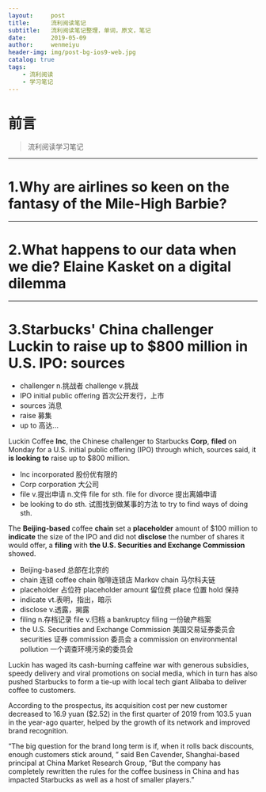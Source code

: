 ```yaml
---
layout:     post
title:      流利阅读笔记
subtitle:   流利阅读笔记整理，单词，原文，笔记
date:       2019-05-09
author:     wenmeiyu
header-img: img/post-bg-ios9-web.jpg
catalog: true
tags:
    - 流利阅读
    - 学习笔记
---
```

# 前言

>流利阅读学习笔记

---
# 1.Why are airlines so keen on the fantasy of the Mile-High Barbie?

---
# 2.What happens to our data when we die? Elaine Kasket on a digital dilemma

---
# 3.Starbucks' China **challenger** Luckin to **raise up to** $800 million in U.S. **IPO**: **sources**

- challenger  n.挑战者 
	challenge   v.挑战
- IPO  initial public offering 首次公开发行，上市
- sources 消息
- raise  募集
- up to  高达...

Luckin Coffee **Inc**, the Chinese challenger to Starbucks **Corp**, **filed** on Monday for a U.S. initial public offering (IPO) through which, sources said, it **is looking to** raise up to $800 million.

- Inc incorporated 股份优有限的
- Corp corporation 大公司
- file v.提出申请 n.文件
	file for sth. 
	file for divorce 提出离婚申请
- be looking to do sth. 试图找到做某事的方法
	to try to find ways of doing sth.
	
The **Beijing-based** coffee **chain** set a **placeholder** amount of $100 million to **indicate** the size of the IPO and did not **disclose** the number of shares it would offer, a **filing** with **the U.S. Securities and Exchange Commission** showed.

- Beijing-based 总部在北京的
- chain 连锁
	coffee chain 咖啡连锁店
	Markov chain 马尔科夫链
- placeholder  占位符
	placeholder amount 留位费
	place 位置
	hold 保持
- indicate vt.表明，指出，暗示
- disclose v.透露，揭露
- filing n.存档记录
	file v.归档
	a bankruptcy filing 一份破产档案
- the U.S. Securities and Exchange Commission 美国交易证券委员会
	securities 证券
	commission 委员会
	a commission on environmental pollution 一个调查环境污染的委员会

Luckin has waged its cash-burning caffeine war with generous subsidies, speedy delivery and viral promotions on social media, which in turn has also pushed Starbucks to form a tie-up with local tech giant Alibaba to deliver coffee to customers.

According to the prospectus, its acquisition cost per new customer decreased to 16.9 yuan ($2.52) in the first quarter of 2019 from 103.5 yuan in the year-ago quarter, helped by the growth of its network and improved brand recognition.

“The big question for the brand long term is if, when it rolls back discounts, enough customers stick around, ” said Ben Cavender, Shanghai-based principal at China Market Research Group, “But the company has completely rewritten the rules for the coffee business in China and has impacted Starbucks as well as a host of smaller players.”




